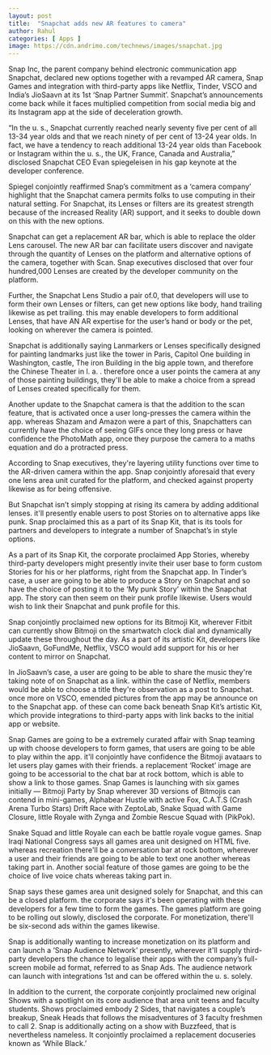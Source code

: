 ```yaml
---
layout: post
title:  "Snapchat adds new AR features to camera"
author: Rahul
categories: [ Apps ]
image: https://cdn.andrimo.com/technews/images/snapchat.jpg
---
```

Snap Inc, the parent company behind electronic communication app Snapchat, declared new options together with a revamped AR camera, Snap Games and integration with third-party apps like Netflix, Tinder, VSCO and India’s JioSaavn at its 1st ‘Snap Partner Summit’. Snapchat’s announcements come back while it faces multiplied competition from social media big and its Instagram app at the side of deceleration growth.

“In the u.  s., Snapchat currently reached nearly seventy five per cent of all 13-34 year olds and that we reach ninety of per cent of 13-24 year olds. In fact, we have a tendency to reach additional 13-24 year olds than Facebook or Instagram within the u.  s., the UK, France, Canada and Australia,” disclosed Snapchat CEO Evan spiegeleisen in his gap keynote at the developer conference.

Spiegel conjointly reaffirmed Snap’s commitment as a ‘camera company’ highlight that the Snapchat camera permits folks to use computing in their natural setting. For Snapchat, its Lenses or filters are its greatest strength because of the increased Reality (AR) support, and it seeks to double down on this with the new options.

Snapchat can get a replacement AR bar, which is able to replace the older Lens carousel. The new AR bar can facilitate users discover and navigate through the quantity of Lenses on the platform and alternative options of the camera, together with Scan. Snap executives disclosed that over four hundred,000 Lenses are created by the developer community on the platform.

Further, the Snapchat Lens Studio a pair of.0, that developers will use to form their own Lenses or filters, can get new options like body, hand trailing likewise as pet trailing. this may enable developers to form additional Lenses, that have AN AR expertise for the user’s hand or body or the pet, looking on wherever the camera is pointed.

Snapchat is additionally saying Lanmarkers or Lenses specifically designed for painting landmarks just like the tower in Paris, Capitol One building in Washington, castle, The iron Building in the big apple town, and therefore the Chinese Theater in l.  a.  . therefore once a user points the camera at any of those painting buildings, they'll be able to make a choice from a spread of Lenses created specifically for them.

Another update to the Snapchat camera is that the addition to the scan feature, that is activated once a user long-presses the camera within the app. whereas Shazam and Amazon were a part of this, Snapchatters can currently have the choice of seeing GIFs once they long press or have confidence the PhotoMath app, once they purpose the camera to a maths equation and do a protracted press.

According to Snap executives, they're layering utility functions over time to the AR-driven camera within the app. Snap conjointly aforesaid that every one lens area unit curated for the platform, and checked against property likewise as for being offensive.

But Snapchat isn’t simply stopping at rising its camera by adding additional lenses. it'll presently enable users to post Stories on to alternative apps like punk. Snap proclaimed this as a part of its Snap Kit, that is its tools for partners and developers to integrate a number of Snapchat’s in style options.

As a part of its Snap Kit, the corporate proclaimed App Stories, whereby third-party developers might presently invite their user base to form custom Stories for his or her platforms, right from the Snapchat app. In Tinder’s case, a user are going to be able to produce a Story on Snapchat and so have the choice of posting it to the ‘My punk Story’ within the Snapchat app. The story can then seem on their punk profile likewise. Users would wish to link their Snapchat and punk profile for this.

Snap conjointly proclaimed new options for its Bitmoji Kit, wherever Fitbit can currently show Bitmoji on the smartwatch clock dial and dynamically update these throughout the day. As a part of its artistic Kit, developers like JioSaavn, GoFundMe, Netflix, VSCO would add support for his or her content to mirror on Snapchat.

In JioSaavn’s case, a user are going to be able to share the music they're taking note of on Snapchat as a link. within the case of Netflix, members would be able to choose a title they're observation as a post to Snapchat. once more on VSCO, emended pictures from the app may be announce on to the Snapchat app. of these can come back beneath Snap Kit’s artistic Kit, which provide integrations to third-party apps with link backs to the initial app or website.

Snap Games are going to be a extremely curated affair with Snap teaming up with choose developers to form games, that users are going to be able to play within the app. it'll conjointly have confidence the Bitmoji avataars to let users play games with their friends. a replacement ‘Rocket’ image are going to be accessorial to the chat bar at rock bottom, which is able to show a link to those games. Snap Games is launching with six games initially — Bitmoji Party by Snap wherever 3D versions of Bitmojis can contend in mini-games, Alphabear Hustle with active Fox, C.A.T.S (Crash Arena Turbo Stars) Drift Race with ZeptoLab, Snake Squad with Game Closure, little Royale with Zynga and Zombie Rescue Squad with (PikPok).

Snake Squad and little Royale can each be battle royale vogue games. Snap Iraqi National Congress says all games area unit designed on HTML five. whereas recreation there'll be a conversation bar at rock bottom, wherever a user and their friends are going to be able to text one another whereas taking part in. Another social feature of those games are going to be the choice of live voice chats whereas taking part in.

Snap says these games area unit designed solely for Snapchat, and this can be a closed platform. the corporate says it's been operating with these developers for a few time to form the games. The games platform are going to be rolling out slowly, disclosed the corporate. For monetization, there'll be six-second ads within the games likewise.

Snap is additionally wanting to increase monetization on its platform and can launch a ‘Snap Audience Network’ presently, wherever it'll supply third-party developers the chance to legalise their apps with the company’s full-screen mobile ad format, referred to as Snap Ads. The audience network can launch with integrations 1st and can be offered within the u.  s. solely.

In addition to the current, the corporate conjointly proclaimed new original Shows with a spotlight on its core audience that area unit teens and faculty students. Shows proclaimed embody 2 Sides, that navigates a couple’s breakup, Sneak Heads that follows the misadventures of 3 faculty freshmen to call 2. Snap is additionally acting on a show with Buzzfeed, that is nevertheless nameless. It conjointly proclaimed a replacement docuseries known as ‘While Black.’
